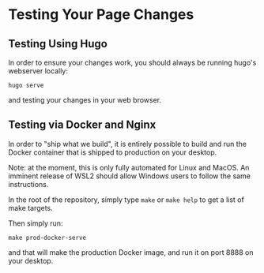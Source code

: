 # Testing Your Page Changes

## Testing Using Hugo

In order to ensure your changes work, you should always be running hugo's webserver locally:

```
hugo serve
```

and testing your changes in your web browser.  

## Testing via Docker and Nginx

In order to "ship what we build", it is entirely possible to build and run the Docker container that is shipped to production on your desktop.

Note:  at the moment, this is only fully automated for Linux and MacOS.  An imminent release of WSL2 should allow Windows users to follow the same instructions.

In the root of the repository, simply type `make` or `make help` to get a list of make targets.

Then simply run:

```
make prod-docker-serve
```

and that will make the production Docker image, and run it on port 8888 on your desktop.
